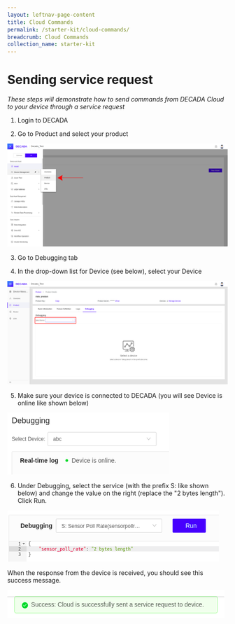 ```yaml
---
layout: leftnav-page-content
title: Cloud Commands
permalink: /starter-kit/cloud-commands/
breadcrumb: Cloud Commands
collection_name: starter-kit
---
```


# Sending service request
*These steps will demonstrate how to send commands from DECADA Cloud to your device through a service request*

1. Login to DECADA

2. Go to Product and select your product

![service-request](/images/riots-dk/decada-setup/decada_setup_product_1.png)

3. Go to Debugging tab

4. In the drop-down list for Device (see below), select your Device

![service-request](/images/riots-dk/sending-commands-downstream/service_request_1.png)

5. Make sure your device is connected to DECADA (you will see Device is online like shown below) 

![service-request](/images/riots-dk/sending-commands-downstream/service_request_2.png)

6. Under Debugging, select the service (with the prefix S: like shown below) and change the value on the right (replace the "2 bytes length"). Click Run.

![service-request](/images/riots-dk/sending-commands-downstream/service_request_3.png)

When the response from the device is received, you should see this success message.

![service-request](/images/riots-dk/sending-commands-downstream/service_request_4.png)
